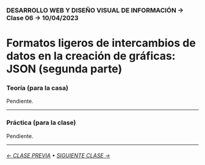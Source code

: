 ### DESARROLLO WEB Y DISEÑO VISUAL DE INFORMACIÓN → Clase 06 → 10/04/2023

# Formatos ligeros de intercambios de datos en la creación de gráficas: JSON (segunda parte)

### Teoría (para la casa)

Pendiente.

- - - - - - - - - - - - - - 

### Práctica (para la clase)

Pendiente.

- - - - - - - 

###### [← CLASE PREVIA](https://github.com/profesorfaco/dno097-2024/tree/main/clase-05) • [SIGUIENTE CLASE →](https://github.com/profesorfaco/dno097-2024/tree/main/clase-07)
